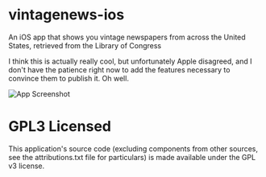 vintagenews-ios
===============

An iOS app that shows you vintage newspapers from across the United States, retrieved from the Library of Congress

I think this is actually really cool, but unfortunately Apple disagreed, and I don't have the patience right now to add the features necessary to convince them to publish it. Oh well.

![App Screenshot](https://raw.github.com/aaronbrethorst/vintagenews-ios/master/screenshot.jpg "Screenshot")

GPL3 Licensed
=====

This application's source code (excluding components from other sources, see the attributions.txt file for particulars) is made available under the GPL v3 license.